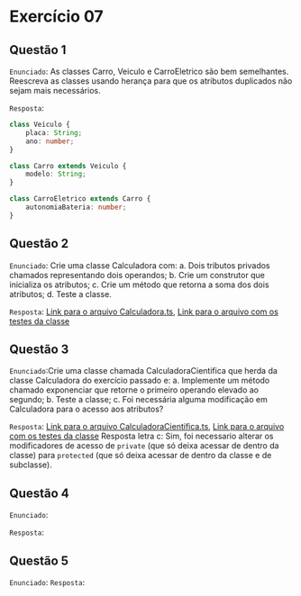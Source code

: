 # Exercício 07
## Questão 1
`Enunciado`: As classes Carro, Veiculo e CarroEletrico são bem semelhantes. Reescreva as classes usando herança para que os atributos duplicados não sejam mais necessários.

`Resposta`: 
```ts
class Veiculo {
	placa: String;
	ano: number;
}

class Carro extends Veiculo {
	modelo: String;
}

class CarroEletrico extends Carro {
	autonomiaBateria: number;
}
```
## Questão 2
`Enunciado`: Crie uma classe Calculadora com:
	a. Dois tributos privados chamados representando dois operandos;
	b. Crie um construtor que inicializa os atributos;
	c. Crie um método que retorna a soma dos dois atributos;
	d. Teste a classe.

`Resposta`:  [Link para o arquivo Calculadora.ts](), [Link para o arquivo com os testes da classe]()
## Questão 3
`Enunciado`:Crie uma classe chamada CalculadoraCientifica que herda da classe Calculadora do exercício passado e:
	a. Implemente um método chamado exponenciar que retorne o primeiro
	operando elevado ao segundo;
	b. Teste a classe;
	c. Foi necessária alguma modificação em Calculadora para o acesso aos
	atributos?

`Resposta`: [Link para o arquivo CalculadoraCientifica.ts](), [Link para o arquivo com os testes da classe]()
Resposta letra c: Sim, foi necessario alterar os modificadores de acesso de `private` (que só deixa acessar de dentro da classe) para `protected` (que só deixa acessar de dentro da classe e de subclasse).
## Questão 4
`Enunciado`:

`Resposta`: 

## Questão 5
`Enunciado`:
`Resposta`: 